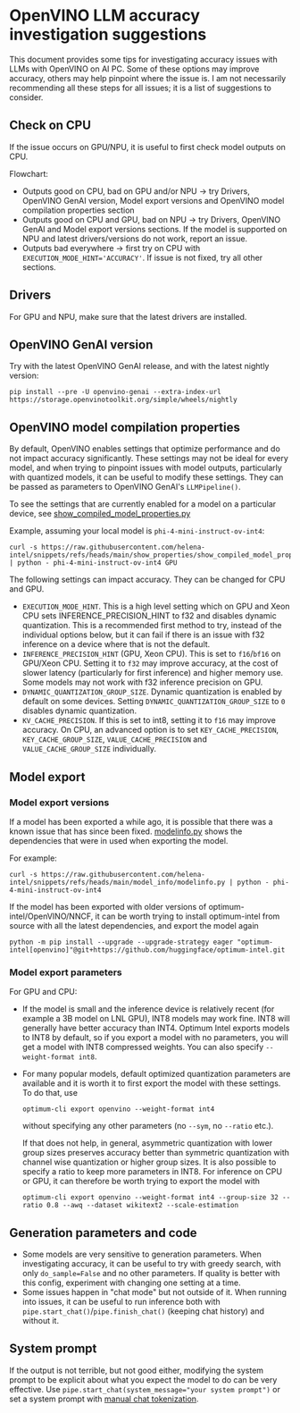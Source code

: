 # OpenVINO LLM accuracy investigation suggestions

This document provides some tips for investigating accuracy issues with LLMs with OpenVINO on AI PC. Some of these options may improve accuracy, others may help
pinpoint where the issue is. I am not necessarily recommending all these steps for all issues; it is a list of suggestions to consider.

## Check on CPU

If the issue occurs on GPU/NPU, it is useful to first check model outputs on CPU.

Flowchart:
- Outputs good on CPU, bad on GPU and/or NPU -> try Drivers, OpenVINO GenAI version, Model export versions and OpenVINO model compilation properties section
- Outputs good on CPU and GPU, bad on NPU -> try Drivers, OpenVINO GenAI and Model export versions sections. If the model is supported on NPU and latest drivers/versions do not work, report an issue.
- Outputs bad everywhere -> first try on CPU with `EXECUTION_MODE_HINT='ACCURACY'`. If issue is not fixed, try all other sections.

## Drivers

For GPU and NPU, make sure that the latest drivers are installed.

## OpenVINO GenAI version

Try with the latest OpenVINO GenAI release, and with the latest nightly version:

```
pip install --pre -U openvino-genai --extra-index-url https://storage.openvinotoolkit.org/simple/wheels/nightly          
```

## OpenVINO model compilation properties

By default, OpenVINO enables settings that optimize performance and do not impact accuracy significantly. These settings may not be ideal for every model, 
and when trying to pinpoint issues with model outputs, particularly with quantized models, it can be useful to modify these settings. They can be
passed as parameters to OpenVINO GenAI's `LLMPipeline()`. 

To see the settings that are currently enabled for a model on a particular device, see [show_compiled_model_properties.py](https://github.com/helena-intel/snippets/blob/main/show_properties/show_compiled_model_properties.py)

Example, assuming your local model is `phi-4-mini-instruct-ov-int4`:
```
curl -s https://raw.githubusercontent.com/helena-intel/snippets/refs/heads/main/show_properties/show_compiled_model_properties.py | python - phi-4-mini-instruct-ov-int4 GPU
```

The following settings can impact accuracy. They can be changed for CPU and GPU.
- `EXECUTION_MODE_HINT`. This is a high level setting which on GPU and Xeon CPU sets INFERENCE_PRECISION_HINT to f32 and disables dynamic quantization.
   This is a recommended first method to try, instead of the individual options below, but it can fail if there is an issue with f32 inference on a device where that is not the default.
- `INFERENCE_PRECISION_HINT` (GPU, Xeon CPU). This is set to `f16`/`bf16` on GPU/Xeon CPU. Setting it to `f32` may improve accuracy, at the cost of slower latency (particularly for first inference) and higher memory use. Some models may not work with f32 inference precision on GPU.
- `DYNAMIC_QUANTIZATION_GROUP_SIZE`. Dynamic quantization is enabled by default on some devices. Setting `DYNAMIC_QUANTIZATION_GROUP_SIZE` to `0` disables dynamic quantization.
- `KV_CACHE_PRECISION`. If this is set to int8, setting it to `f16` may improve accuracy. On CPU, an advanced option is to set `KEY_CACHE_PRECISION`, `KEY_CACHE_GROUP_SIZE`, `VALUE_CACHE_PRECISION` and `VALUE_CACHE_GROUP_SIZE` individually.


## Model export

### Model export versions

If a model has been exported a while ago, it is possible that there was a known issue that has since been fixed. [modelinfo.py](https://github.com/helena-intel/snippets/blob/main/model_info/modelinfo.py
) shows the dependencies that were in used when exporting the model.

For example:
```
curl -s https://raw.githubusercontent.com/helena-intel/snippets/refs/heads/main/model_info/modelinfo.py | python - phi-4-mini-instruct-ov-int4
```

If the model has been exported with older versions of optimum-intel/OpenVINO/NNCF, it can be worth trying to install optimum-intel from source with all the latest dependencies, and export the model again

```
python -m pip install --upgrade --upgrade-strategy eager "optimum-intel[openvino]"@git+https://github.com/huggingface/optimum-intel.git
```

### Model export parameters

For GPU and CPU:

- If the model is small and the inference device is relatively recent (for example a 3B model on LNL GPU), INT8 models may work fine. INT8 will generally have better accuracy than INT4. Optimum Intel exports models to INT8 by
  default, so if you export a model with no parameters, you will get a model with INT8 compressed weights. You can also specify `--weight-format int8`.

- For many popular models, default optimized quantization parameters are available and it is worth it to first export the model with these settings. To do that, use
  ```
  optimum-cli export openvino --weight-format int4
  ```
  without specifying any other parameters (no `--sym`, no `--ratio` etc.).

  If that does not help, in general, asymmetric quantization with lower group sizes preserves accuracy better than symmetric quantization with channel wise quantization or higher group sizes. It is also possible to specify a ratio to keep more
  parameters in INT8. For inference on CPU or GPU, it can therefore be worth trying to export the model with

  ```
  optimum-cli export openvino --weight-format int4 --group-size 32 --ratio 0.8 --awq --dataset wikitext2 --scale-estimation
  ```

## Generation parameters and code

- Some models are very sensitive to generation parameters. When investigating accuracy, it can be useful to try with greedy search, with only `do_sample=False` and no other parameters. If quality is better with this config,
experiment with changing one setting at a time.
- Some issues happen in "chat mode" but not outside of it. When running into issues, it can be useful to run inference both with `pipe.start_chat()`/`pipe.finish_chat()` (keeping chat history) and without it.

## System prompt

If the output is not terrible, but not good either, modifying the system prompt to be explicit about what you expect the model to do can be very effective. Use `pipe.start_chat(system_message="your system prompt")` 
or set a system prompt with [manual chat tokenization](https://github.com/helena-intel/snippets/blob/main/llm_chat/python/llm_chat_manual.py).
